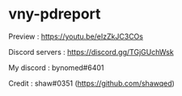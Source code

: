 # vny-pdreport

Preview : https://youtu.be/eIzZkJC3COs

Discord servers : https://discord.gg/TGjGUchWsk

My discord : bynomed#6401

Credit : shaw#0351 (https://github.com/shawqed)

